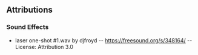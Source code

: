 ## Attributions

### Sound Effects
- laser one-shot #1.wav by djfroyd -- https://freesound.org/s/348164/ -- License: Attribution 3.0